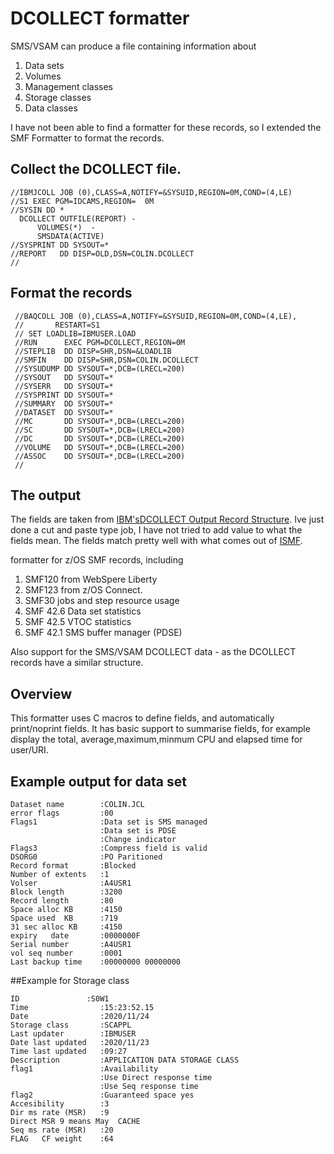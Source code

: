 # DCOLLECT formatter
SMS/VSAM can produce a file containing information about
1.  Data sets
1.  Volumes
1.  Management classes
1.  Storage classes
1.  Data classes

I have not been able to find a formatter for these records, so I extended the SMF Formatter to format the records.

## Collect the DCOLLECT file. 
    
    //IBMJCOLL JOB (0),CLASS=A,NOTIFY=&SYSUID,REGION=0M,COND=(4,LE) 
    //S1 EXEC PGM=IDCAMS,REGION=  0M 
    //SYSIN DD * 
      DCOLLECT OUTFILE(REPORT) - 
          VOLUMES(*)  - 
          SMSDATA(ACTIVE) 
    //SYSPRINT DD SYSOUT=* 
    //REPORT   DD DISP=OLD,DSN=COLIN.DCOLLECT 
    // 

## Format the records

     //BAQCOLL JOB (0),CLASS=A,NOTIFY=&SYSUID,REGION=0M,COND=(4,LE), 
     //       RESTART=S1 
     // SET LOADLIB=IBMUSER.LOAD
     //RUN      EXEC PGM=DCOLLECT,REGION=0M 
     //STEPLIB  DD DISP=SHR,DSN=&LOADLIB 
     //SMFIN    DD DISP=SHR,DSN=COLIN.DCOLLECT 
     //SYSUDUMP DD SYSOUT=*,DCB=(LRECL=200) 
     //SYSOUT   DD SYSOUT=* 
     //SYSERR   DD SYSOUT=* 
     //SYSPRINT DD SYSOUT=* 
     //SUMMARY  DD SYSOUT=* 
     //DATASET  DD SYSOUT=* 
     //MC       DD SYSOUT=*,DCB=(LRECL=200) 
     //SC       DD SYSOUT=*,DCB=(LRECL=200) 
     //DC       DD SYSOUT=*,DCB=(LRECL=200) 
     //VOLUME   DD SYSOUT=*,DCB=(LRECL=200) 
     //ASSOC    DD SYSOUT=*,DCB=(LRECL=200) 
     // 
     
## The output
The fields are taken from  [IBM'sDCOLLECT Output Record Structure](https://www.ibm.com/support/knowledgecenter/en/SSLTBW_2.3.0/com.ibm.zos.v2r3.idai200/recstr.htm).
Ive just done a cut and paste type job, I have not tried to add value to what the fields mean.  The fields match pretty well with what comes out of 
[ISMF](https://www.ibm.com/support/knowledgecenter/en/SSLTBW_2.1.0/com.ibm.zos.v2r1.idai500/erick3.htm).

     


formatter for z/OS SMF records, including 
1.  SMF120 from WebSpere Liberty 
1.  SMF123 from z/OS Connect.
1.  SMF30 jobs and step resource usage 
1.  SMF 42.6 Data set statistics
1.  SMF 42.5 VTOC statistics
1.  SMF 42.1 SMS buffer manager (PDSE)

Also support for the SMS/VSAM DCOLLECT data - as the DCOLLECT records have a similar structure.


## Overview
This formatter uses C macros to define fields, and automatically print/noprint fields.  It has basic support to summarise fields, for example 
display the total, average,maximum,minmum CPU and elapsed time for user/URI.

## Example output for data set 

    Dataset name        :COLIN.JCL                                                       
    error flags         :00                                                              
    Flags1              :Data set is SMS managed                                         
                        :Data set is PDSE                                                
                        :Change indicator
    Flags3              :Compress field is valid                                         
    DSORG0              :PO Paritioned                                                   
    Record format       :Blocked                                                         
    Number of extents   :1                                                               
    Volser              :A4USR1                                                          
    Block length        :3200                                                            
    Record length       :80                                                              
    Space alloc KB      :4150                                                            
    Space used  KB      :719                                                             
    31 sec alloc KB     :4150                                                            
    expiry   date       :0000000F                                                        
    Serial number       :A4USR1                                                          
    vol seq number      :0001                                                            
    Last backup time    :00000000 00000000     
   
##Example for Storage class

    ID               :S0W1                                     
    Time                :15:23:52.15                              
    Date                :2020/11/24                               
    Storage class       :SCAPPL                                   
    Last updater        :IBMUSER                                  
    Date last updated   :2020/11/23                               
    Time last updated   :09:27                                    
    Description         :APPLICATION DATA STORAGE CLASS           
    flag1               :Availability                             
                        :Use Direct response time                 
                        :Use Seq response time                    
    flag2               :Guaranteed space yes                     
    Accesibility        :3                                        
    Dir ms rate (MSR)   :9                                        
    Direct MSR 9 means May  CACHE                                 
    Seq ms rate (MSR)   :20                                       
    FLAG   CF weight    :64                                       


